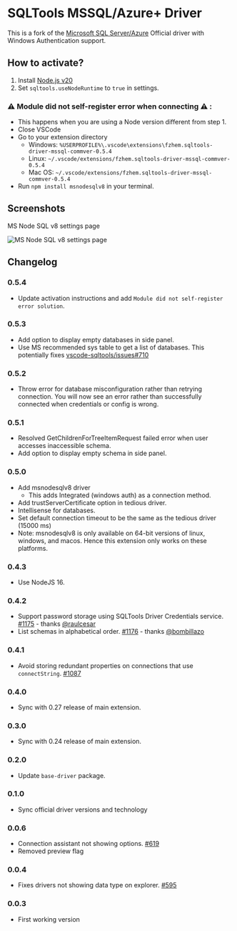 # SQLTools MSSQL/Azure+ Driver

This is a fork of the [Microsoft SQL Server/Azure](https://github.com/mtxr/vscode-sqltools/tree/dev/packages/driver.mssql) Official driver with Windows Authentication support.

## How to activate?
1. Install [Node.js v20](https://nodejs.org/en)
2. Set `sqltools.useNodeRuntime` to `true` in settings.

### :warning: Module did not self-register error when connecting :warning: :
- This happens when you are using a Node version different from step 1.
- Close VSCode
- Go to your extension directory
    - Windows: `%USERPROFILE%\.vscode\extensions\fzhem.sqltools-driver-mssql-commver-0.5.4`
    - Linux: `~/.vscode/extensions/fzhem.sqltools-driver-mssql-commver-0.5.4`
    - Mac OS: `~/.vscode/extensions/fzhem.sqltools-driver-mssql-commver-0.5.4`
- Run `npm install msnodesqlv8` in your terminal.

## Screenshots
MS Node SQL v8 settings page

![MS Node SQL v8 settings page](https://raw.githubusercontent.com/fzhem/sqltools-mssql-driver-commver/dev/screenshots/msnodesqlv8_settings.png)

## Changelog

### 0.5.4
- Update activation instructions and add `Module did not self-register error solution`.

### 0.5.3
- Add option to display empty databases in side panel.
- Use MS recommended sys table to get a list of databases. This potentially fixes [vscode-sqltools/issues#710](https://github.com/mtxr/vscode-sqltools/issues/710)

### 0.5.2
- Throw error for database misconfiguration rather than retrying connection. You will now see an error rather than successfully connected when credentials or config is wrong. 

### 0.5.1
- Resolved GetChildrenForTreeItemRequest failed error when user accesses inaccessible schema. 
- Add option to display empty schema in side panel.

### 0.5.0
- Add msnodesqlv8 driver
    - This adds Integrated (windows auth) as a connection method.
- Add trustServerCertificate option in tedious driver.
- Intellisense for databases.
- Set default connection timeout to be the same as the tedious driver (15000 ms)
- Note: msnodesqlv8 is only available on 64-bit versions of linux, windows, and macos. Hence this extension only works on these platforms. 

### 0.4.3

- Use NodeJS 16.

### 0.4.2

- Support password storage using SQLTools Driver Credentials service. [#1175](https://github.com/mtxr/vscode-sqltools/pull/1175) - thanks [@raulcesar](https://github.com/raulcesar)
- List schemas in alphabetical order. [#1176](https://github.com/mtxr/vscode-sqltools/issues/1176) - thanks [@bombillazo](https://github.com/bombillazo)

### 0.4.1

- Avoid storing redundant properties on connections that use `connectString`. [#1087](https://github.com/mtxr/vscode-sqltools/issues/1087)

### 0.4.0

- Sync with 0.27 release of main extension.

### 0.3.0

- Sync with 0.24 release of main extension.

### 0.2.0

- Update `base-driver` package.

### 0.1.0

- Sync official driver versions and technology

### 0.0.6

- Connection assistant not showing options. [#619](https://github.com/mtxr/vscode-sqltools/issues/619)
- Removed preview flag

### 0.0.4

- Fixes drivers not showing data type on explorer. [#595](https://github.com/mtxr/vscode-sqltools/issues/595)

### 0.0.3

- First working version
